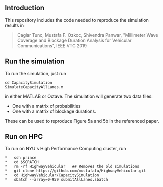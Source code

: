 ## Introduction

This repository includes the code needed to reproduce the simulation results in

> Caglar Tunc, Mustafa F. Ozkoc, Shivendra Panwar, 
> "Millimeter Wave Coverage and Blockage Duration Analysis for Vehicular Communications",
> IEEE VTC 2019

## Run the simulation

To run the simulation, just run

```
cd CapacitySimulation
SimulateCapacityAllLanes.m
```

in either MATLAB or Octave. The simulation will generate two data files:

* One with a matrix of probabilities
* One with a matrix of blockage durations.

These can be used to reproduce Figure 5a and 5b in the referenced paper.

## Run on HPC

To run on NYU's High Performance Computing cluster, run

```
*	ssh prince
*	cd $SCRATCH
*	rm -rf HighwayVehicular   ## Removes the old simulations
*	git clone https://github.com/mustafafu/HighwayVehicular.git
*	cd HighwayVehicular/CapacitySimulation
*	sbatch --array=0-959 submitAllLanes.sbatch
```
